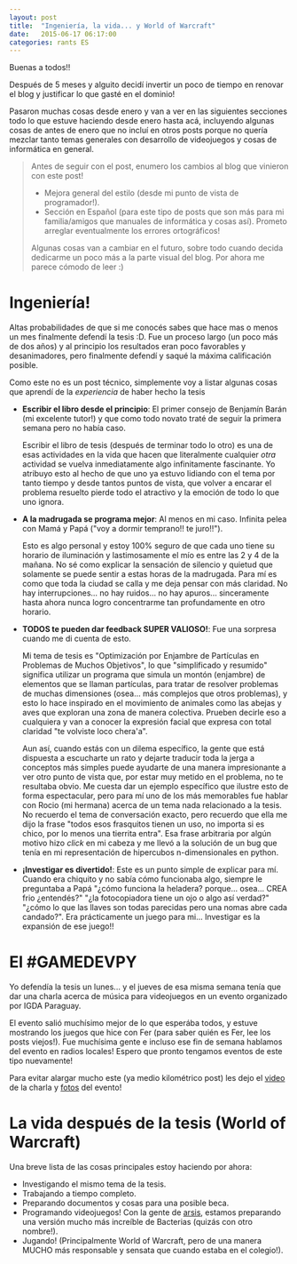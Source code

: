 ```yaml
---
layout: post
title:  "Ingeniería, la vida... y World of Warcraft"
date:   2015-06-17 06:17:00
categories: rants ES
---
```


Buenas a todos!!

Después de 5 meses y alguito decidí invertir un poco de tiempo en renovar el blog y justificar lo que gasté en el dominio!

Pasaron muchas cosas desde enero y van a ver en las siguientes secciones todo lo que estuve haciendo desde enero hasta acá, incluyendo algunas cosas de antes de enero que
no incluí en otros posts porque no quería mezclar tanto temas generales con desarrollo de videojuegos y cosas de informática en general.

> Antes de seguir con el post, enumero los cambios al blog que vinieron con este post!
>
> * Mejora general del estilo (desde mi punto de vista de programador!).
> * Sección en Español (para este tipo de posts que son más para mi familia/amigos que manuales de informática y cosas así). Prometo arreglar eventualmente los errores ortográficos!
>
> Algunas cosas van a cambiar en el futuro, sobre todo cuando decida dedicarme un poco más a la parte visual del blog. Por ahora me parece cómodo de leer :)

# Ingeniería!

Altas probabilidades de que si me conocés sabes que hace mas o menos un mes finalmente defendí la tesis :D. Fue un proceso largo (un poco más de dos años)
y al principio los resultados eran poco favorables y desanimadores, pero finalmente defendí y saqué la máxima calificación posible. 

Como este no es un post técnico, simplemente voy a listar algunas cosas que aprendí de la _experiencia_ de haber hecho la tesis

*   **Escribir el libro desde el principio**: El primer consejo de Benjamín Barán (mi excelente tutor!) y que como todo novato traté de seguir la primera
    semana pero no había caso. 
    
    Escribir el libro de tesis (después de terminar todo lo otro) es una de esas actividades en la vida que hacen que literalmente 
    cualquier _otra_ actividad se vuelva inmediatamente algo infinitamente fascinante. Yo atribuyo esto al hecho de que uno ya estuvo lidiando con el tema por tanto
    tiempo y desde tantos puntos de vista, que volver a encarar el problema resuelto pierde todo el atractivo y la emoción de todo lo que uno ignora. 

*   **A la madrugada se programa mejor**: Al menos en mi caso. Infinita pelea con Mamá y Papá ("voy a dormir temprano!! te juro!!"). 

    Esto es algo personal y estoy 100% seguro de que cada uno tiene su horario de iluminación y lastimosamente el mío es entre las 2 y 4 de la mañana. No sé como
    explicar la sensación de silencio y quietud que solamente se puede sentir a estas horas de la madrugada. Para mí es como que toda la ciudad se calla y me deja
    pensar con más claridad. No hay interrupciones... no hay ruidos... no hay apuros... sinceramente hasta ahora nunca logro concentrarme tan profundamente en otro
    horario.

*   **TODOS te pueden dar feedback SUPER VALIOSO!**: Fue una sorpresa cuando me di cuenta de esto. 

    Mi tema de tesis es "Optimización por Enjambre de Partículas en Problemas de Muchos Objetivos", lo que "simplificado y resumido" significa utilizar un programa
    que simula un montón (enjambre) de elementos que se llaman partículas, para tratar de resolver problemas de muchas dimensiones (osea... más complejos que otros 
    problemas), y esto lo hace inspirado en el movimiento de animales como las abejas y aves que exploran una zona de manera colectiva. Prueben decirle eso a 
    cualquiera y van a conocer la expresión facial que expresa con total claridad "te volviste loco chera'a".

    Aun así, cuando estás con un dilema específico, la gente que está dispuesta a escucharte un rato y dejarte traducir toda la jerga a conceptos más simples puede 
    ayudarte de una manera impresionante a ver otro punto de vista que, por estar muy metido en el problema, no te resultaba obvio. Me cuesta dar un ejemplo específico
    que ilustre esto de forma espectacular, pero para mí uno de los más memorables fue hablar con Rocio (mi hermana) acerca de un tema nada relacionado a la tesis.
    No recuerdo el tema de conversación exacto, pero recuerdo que ella me dijo la frase "todos esos frasquitos tienen un uso, no importa si es chico, por lo menos una
    tierrita entra". Esa frase arbitraria por algún motivo hizo _click_ en mi cabeza y me llevó a la solución de un bug que tenía en mi representación de hipercubos
    n-dimensionales en python.

*   **¡Investigar es divertido!**: Este es un punto simple de explicar para mí. Cuando era chiquito y no sabía cómo funcionaba algo, siempre le preguntaba a Papá 
    "¿cómo funciona la heladera? porque... osea... CREA frio ¿entendés?" "¿la fotocopiadora tiene un ojo o algo así verdad?" "¿cómo lo que las llaves son todas parecidas
    pero una nomas abre cada candado?". Era prácticamente un juego para mi... Investigar es la expansión de ese juego!!

# El #GAMEDEVPY

Yo defendía la tesis un lunes... y el jueves de esa misma semana tenía que dar una charla acerca de música para videojuegos en un evento organizado por IGDA Paraguay.

El evento salió muchísimo mejor de lo que esperába todos, y estuve mostrando los juegos que hice con Fer (para saber quién es Fer, lee los posts viejos!). Fue 
muchísima gente e incluso ese fin de semana hablamos del evento en radios locales! Espero que pronto tengamos eventos de este tipo nuevamente!

Para evitar alargar mucho este (ya medio kilométrico post) les dejo el [video](https://youtu.be/1iDo7U9VR7Y) de la charla y [fotos](https://www.facebook.com/media/set/?set=a.443927162434811.1073741833.301346146692914&type=3) del evento!

# La vida después de la tesis (World of Warcraft)

Una breve lista de las cosas principales estoy haciendo por ahora:

* Investigando el mismo tema de la tesis.
* Trabajando a tiempo completo.
* Preparando documentos y cosas para una posible beca.
* Programando videojuegos! Con la gente de [arsis](http://arsisteam.com), estamos preparando una versión mucho más increíble de Bacterias (quizás con otro nombre!).
* Jugando! (Principalmente World of Warcraft, pero de una manera MUCHO más responsable y sensata que cuando estaba en el colegio!).



